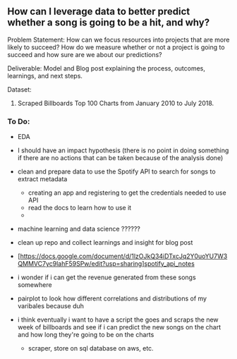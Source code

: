 ## How can I leverage data to better predict whether a song is going to be a hit, and why?

Problem Statement: How can we focus resources into projects that are more likely to succeed? How do we measure whether or not a project is going to succeed and how sure are we about our predictions?

Deliverable: Model and Blog post explaining the process, outcomes, learnings, and next steps.

Dataset:
1. Scraped Billboards Top 100 Charts from January 2010 to July 2018.

### To Do:
- EDA
- I should have an impact hypothesis (there is no point in doing something if there are no actions that can be taken because of the analysis done)
- clean and prepare data to use the Spotify API to search for songs to extract metadata
    - creating an app and registering to get the credentials needed to use API
    - read the docs to learn how to use it
    - 
- machine learning and data science ?????? 
- clean up repo and collect learnings and insight for blog post
- [https://docs.google.com/document/d/1lzOJkQ34iDTxcJq2Y0uoYU7W3QMMVC7yc9lahF59SPw/edit?usp=sharing]spotify_api_notes
- i wonder if i can get the revenue generated from these songs somewhere

- pairplot to look how different correlations and distributions of my varibales because duh
- i think eventually i want to have a script the goes and scraps the new week of billboards and see if i can predict the new songs on the chart and how long they're going to be on the charts
    - scraper, store on sql database on aws, etc.